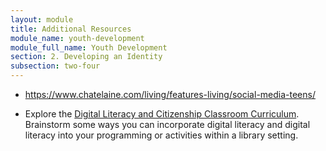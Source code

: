 ```yaml
---
layout: module
title: Additional Resources
module_name: youth-development
module_full_name: Youth Development
section: 2. Developing an Identity
subsection: two-four
---
```


- <a href="https://www.chatelaine.com/living/features-living/social-media-teens/">https://www.chatelaine.com/living/features-living/social-media-teens/</a> <br>

- Explore the <a href="https://www.commonsense.org/education/digital-citizenship">Digital Literacy and Citizenship Classroom Curriculum</a>. Brainstorm some ways you can incorporate digital literacy and digital literacy into your programming or activities within a library setting. 
